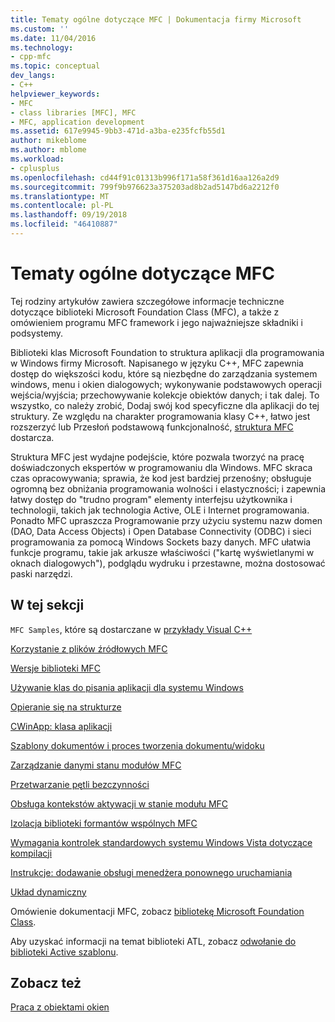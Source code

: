 ```yaml
---
title: Tematy ogólne dotyczące MFC | Dokumentacja firmy Microsoft
ms.custom: ''
ms.date: 11/04/2016
ms.technology:
- cpp-mfc
ms.topic: conceptual
dev_langs:
- C++
helpviewer_keywords:
- MFC
- class libraries [MFC], MFC
- MFC, application development
ms.assetid: 617e9945-9bb3-471d-a3ba-e235fcfb55d1
author: mikeblome
ms.author: mblome
ms.workload:
- cplusplus
ms.openlocfilehash: cd44f91c01313b996f171a58f361d16aa126a2d9
ms.sourcegitcommit: 799f9b976623a375203ad8b2ad5147bd6a2212f0
ms.translationtype: MT
ms.contentlocale: pl-PL
ms.lasthandoff: 09/19/2018
ms.locfileid: "46410887"
---
```

# <a name="general-mfc-topics"></a>Tematy ogólne dotyczące MFC

Tej rodziny artykułów zawiera szczegółowe informacje techniczne dotyczące biblioteki Microsoft Foundation Class (MFC), a także z omówieniem programu MFC framework i jego najważniejsze składniki i podsystemy.

Biblioteki klas Microsoft Foundation to struktura aplikacji dla programowania w Windows firmy Microsoft. Napisanego w języku C++, MFC zapewnia dostęp do większości kodu, które są niezbędne do zarządzania systemem windows, menu i okien dialogowych; wykonywanie podstawowych operacji wejścia/wyjścia; przechowywanie kolekcje obiektów danych; i tak dalej. To wszystko, co należy zrobić, Dodaj swój kod specyficzne dla aplikacji do tej struktury. Ze względu na charakter programowania klasy C++, łatwo jest rozszerzyć lub Przesłoń podstawową funkcjonalność, [struktura MFC](../mfc/framework-mfc.md) dostarcza.

Struktura MFC jest wydajne podejście, które pozwala tworzyć na pracę doświadczonych ekspertów w programowaniu dla Windows. MFC skraca czas opracowywania; sprawia, że kod jest bardziej przenośny; obsługuje ogromną bez obniżania programowania wolności i elastyczności; i zapewnia łatwy dostęp do "trudno program" elementy interfejsu użytkownika i technologii, takich jak technologia Active, OLE i Internet programowania. Ponadto MFC upraszcza Programowanie przy użyciu systemu nazw domen (DAO, Data Access Objects) i Open Database Connectivity (ODBC) i sieci programowania za pomocą Windows Sockets bazy danych. MFC ułatwia funkcje programu, takie jak arkusze właściwości ("kartę wyświetlanymi w oknach dialogowych"), podglądu wydruku i przestawne, można dostosować paski narzędzi.

## <a name="in-this-section"></a>W tej sekcji

`MFC Samples`, które są dostarczane w [przykłady Visual C++](../visual-cpp-samples.md)

[Korzystanie z plików źródłowych MFC](../mfc/using-the-mfc-source-files.md)

[Wersje biblioteki MFC](../mfc/mfc-library-versions.md)

[Używanie klas do pisania aplikacji dla systemu Windows](../mfc/using-the-classes-to-write-applications-for-windows.md)

[Opieranie się na strukturze](../mfc/building-on-the-framework.md)

[CWinApp: klasa aplikacji](../mfc/cwinapp-the-application-class.md)

[Szablony dokumentów i proces tworzenia dokumentu/widoku](../mfc/document-templates-and-the-document-view-creation-process.md)

[Zarządzanie danymi stanu modułów MFC](../mfc/managing-the-state-data-of-mfc-modules.md)

[Przetwarzanie pętli bezczynności](../mfc/idle-loop-processing.md)

[Obsługa kontekstów aktywacji w stanie modułu MFC](../mfc/support-for-activation-contexts-in-the-mfc-module-state.md)

[Izolacja biblioteki formantów wspólnych MFC](../mfc/isolation-of-the-mfc-common-controls-library.md)

[Wymagania kontrolek standardowych systemu Windows Vista dotyczące kompilacji](../mfc/build-requirements-for-windows-vista-common-controls.md)

[Instrukcje: dodawanie obsługi menedżera ponownego uruchamiania](../mfc/how-to-add-restart-manager-support.md)

[Układ dynamiczny](../mfc/dynamic-layout.md)

Omówienie dokumentacji MFC, zobacz [bibliotekę Microsoft Foundation Class](../mfc/mfc-desktop-applications.md).

Aby uzyskać informacji na temat biblioteki ATL, zobacz [odwołanie do biblioteki Active szablonu](../atl/atl-class-overview.md).

## <a name="see-also"></a>Zobacz też

[Praca z obiektami okien](../mfc/working-with-window-objects.md)

